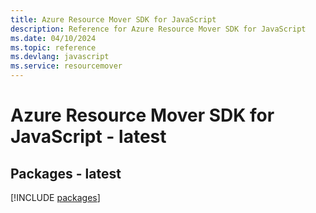 ```yaml
---
title: Azure Resource Mover SDK for JavaScript
description: Reference for Azure Resource Mover SDK for JavaScript
ms.date: 04/10/2024
ms.topic: reference
ms.devlang: javascript
ms.service: resourcemover
---
```

# Azure Resource Mover SDK for JavaScript - latest
## Packages - latest
[!INCLUDE [packages](resource-mover-index.md)]